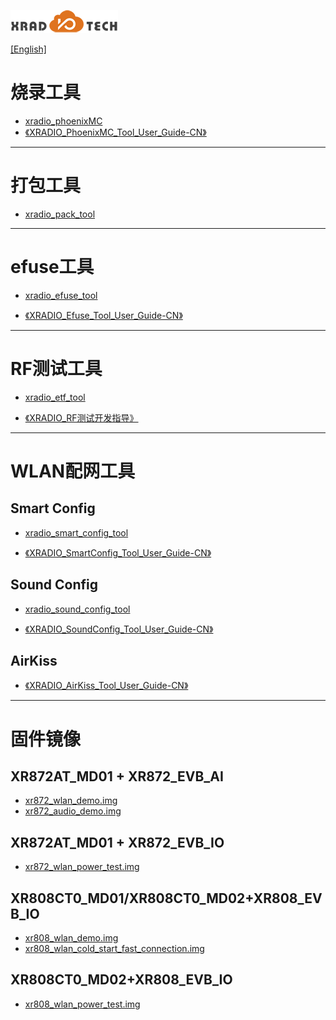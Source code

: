 
![](../../images/XRADIOTECHLOGO.png)

[[English]](index-en.md)

# 烧录工具

* [xradio_phoenixMC](../../download/4.SDK/tools/xradio_phoenixMC_v3.0.1128b.zip)
* [《XRADIO_PhoenixMC_Tool_User_Guide-CN》](../../download/4.SDK/document/XRADIO_PhoenixMC_Tool_User_Guide-CN.pdf)

----

# 打包工具

* [xradio_pack_tool](../../download/4.SDK/tools/xradio_pack_tool_v1.11a.zip)

----

# efuse工具

* [xradio_efuse_tool](../../download/5.生产测试/xradio_efuse_tool_v2.0.0930-p1.zip)

* [《XRADIO_Efuse_Tool_User_Guide-CN》](../../download/2.产品指导/XRADIO_Efuse_Tool_User_Guide-CN.pdf)

----

# RF测试工具

* [xradio_etf_tool](../../download/2.产品指导/xradio_etf_tool_v1.0.6d-p2.zip)

* [《XRADIO_RF测试开发指导》](../../download/2.产品指导/XRADIO_RF测试开发指导_V1.0.pdf)

----

# WLAN配网工具

## Smart Config

* [xradio_smart_config_tool](../../download/4.SDK/tools/xradio_smart_config_tool_v1.1.1.zip)

* [《XRADIO_SmartConfig_Tool_User_Guide-CN》](../../download/4.SDK/document/XRADIO_SmartConfig_Tool_User_Guide-CN.pdf)


## Sound Config

* [xradio_sound_config_tool](../../download/4.SDK/tools/xradio_sound_config_tool_v1.1.0.zip)

* [《XRADIO_SoundConfig_Tool_User_Guide-CN》](../../download/4.SDK/document/XRADIO_SoundConfig_Tool_User_Guide-CN.pdf)

## AirKiss
* [《XRADIO_AirKiss_Tool_User_Guide-CN》](../../download/4.SDK/document/XRADIO_AirKiss_Tool_User_Guide-CN.pdf)


----

# 固件镜像

## XR872AT_MD01 + XR872_EVB_AI

* [xr872_wlan_demo.img](../../download/4.SDK/tools/xr872_wlan_demo.img)
* [xr872_audio_demo.img](../../download/4.SDK/tools/xr872_audio_demo.img)

## XR872AT_MD01 + XR872_EVB_IO
* [xr872_wlan_power_test.img](../../download/4.SDK/tools/xr872_wlan_power_test.img)

## XR808CT0_MD01/XR808CT0_MD02+XR808_EVB_IO
* [xr808_wlan_demo.img](../../download/4.SDK/tools/xr808_wlan_demo.img)
* [xr808_wlan_cold_start_fast_connection.img](../../download/4.SDK/tools/xr808_cold_start_fast_connection.img)

## XR808CT0_MD02+XR808_EVB_IO
* [xr808_wlan_power_test.img](../../download/4.SDK/tools/xr808_wlan_power_test.img)
